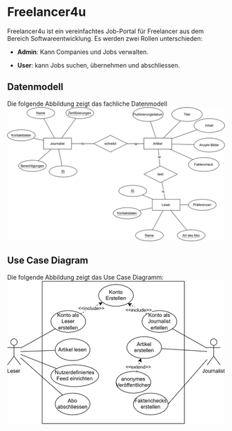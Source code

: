 
# Freelancer4u
Freelancer4u ist ein vereinfachtes Job-Portal für Freelancer aus dem Bereich Softwareentwicklung. Es werden zwei Rollen unterschieden:

- **Admin**: Kann Companies und Jobs verwalten.

- **User**: kann Jobs suchen, übernehmen und abschliessen.


## Datenmodell
Die folgende Abbildung zeigt das fachliche Datenmodell
![ERdiagram drawio](ER-diagram.drawio.svg)

## Use Case Diagram
Die folgende Abbildung zeigt das Use Case Diagramm:
![Use Case Diagram](UC-diagram.drawio.svg)

